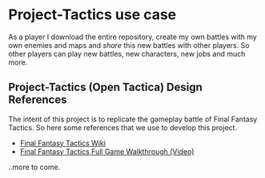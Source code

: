 # Project-Tactics use case
As a player I download the entire repository, create my own battles with my own enemies and maps and *share* this new battles with other players. So other players can play new battles, new characters, new jobs and much more. 

## Project-Tactics (Open Tactica) Design References

The intent of this project is to replicate the gameplay battle of Final Fantasy Tactics. So here some references that we use to develop this project.

- [Final Fantasy Tactics Wiki](https://finalfantasy.fandom.com/wiki/Final_Fantasy_Tactics)
- [Final Fantasy Tactics Full Game Walkthrough (Video)](https://youtu.be/8AIsju_KT-E?si=f9WIoEi8qWDf-And)

..more to come.